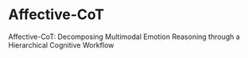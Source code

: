 # Affective-CoT
Affective-CoT: Decomposing Multimodal Emotion Reasoning through a Hierarchical Cognitive Workflow

